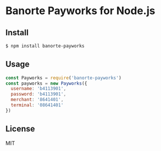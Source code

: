Banorte Payworks for Node.js
================================

## Install

```bash
$ npm install banorte-payworks
```

## Usage

```js
const Payworks = require('banorte-payworks')
const payworks = new Payworks({
  username: 'b4113901',
  password: 'b4113901',
  merchant: '8641401',
  terminal: '08641401'
})
```

## License

MIT
